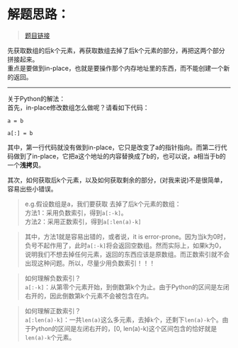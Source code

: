 # 解题思路：
>[题目链接](https://leetcode.com/problems/rotate-array/description/)

先获取数组的后k个元素，再获取数组去掉了后k个元素的部分，再把这两个部分拼接起来。  
重点是要做到in-place，也就是要操作那个内存地址里的东西，而不能创建一个新的返回。  

---
关于Python的解法：  
首先，in-place修改数组怎么做呢？请看如下代码：
```
a = b

a[:] = b

```
其中，第一行代码就没有做到in-place，它只是改变了a的指针指向。而第二行代码做到了in-place，它把a这个地址的内容替换成了b的，也可以说，a相当于b的一个**浅拷贝**。

其次，如何获取后k个元素，以及如何获取剩余的部分，(对我来说)不是很简单，容易出些小错误。
>e.g.假设数组是a，我们要获取 去掉了后k个元素的数组：  
方法1：采用负数索引，得到`a[:-k]`。  
方法2：采用正数索引，得到`a[:len(a)-k]`

>其中，方法1就是容易出错的，或者说，it is error-prone。因为当k为0时，负号不起作用了，此时`a[:-k]`将会返回空数组。然而实际上，如果k为0，说明我们不想去掉任何元素，返回的东西应该是原数组。而正数索引就不会出现这种问题。所以，尽量少用负数索引！！！

>如何理解负数索引？  
`a[:-k]`：从第零个元素开始，到倒数第k个为止。由于Python的区间是左闭右开的，因此倒数第k个元素不会被包含在内。

>如何理解正数索引？  
`a[:len(a)-k]`：一共`len(a)`这么多元素，去掉`k`个，还剩下`len(a)-k`个。由于Python的区间是左闭右开的，[0, len(a)-k)这个区间包含的恰好就是`len(a)-k`个元素。